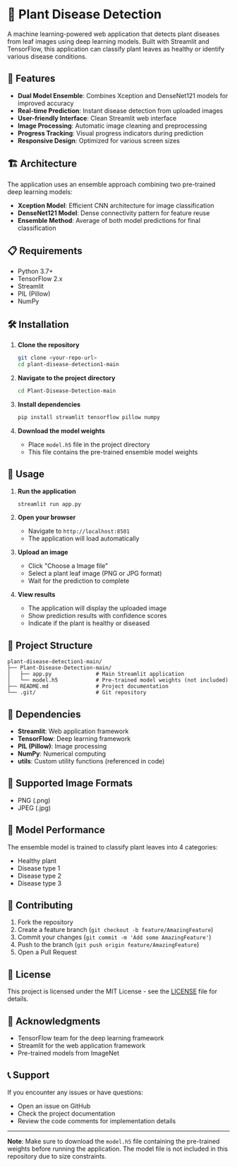 # 🌿 Plant Disease Detection

A machine learning-powered web application that detects plant diseases from leaf images using deep learning models. Built with Streamlit and TensorFlow, this application can classify plant leaves as healthy or identify various disease conditions.

## 🚀 Features

- **Dual Model Ensemble**: Combines Xception and DenseNet121 models for improved accuracy
- **Real-time Prediction**: Instant disease detection from uploaded images
- **User-friendly Interface**: Clean Streamlit web interface
- **Image Processing**: Automatic image cleaning and preprocessing
- **Progress Tracking**: Visual progress indicators during prediction
- **Responsive Design**: Optimized for various screen sizes

## 🏗️ Architecture

The application uses an ensemble approach combining two pre-trained deep learning models:

- **Xception Model**: Efficient CNN architecture for image classification
- **DenseNet121 Model**: Dense connectivity pattern for feature reuse
- **Ensemble Method**: Average of both model predictions for final classification

## 📋 Requirements

- Python 3.7+
- TensorFlow 2.x
- Streamlit
- PIL (Pillow)
- NumPy

## 🛠️ Installation

1. **Clone the repository**
   ```bash
   git clone <your-repo-url>
   cd plant-disease-detection1-main
   ```

2. **Navigate to the project directory**
   ```bash
   cd Plant-Disease-Detection-main
   ```

3. **Install dependencies**
   ```bash
   pip install streamlit tensorflow pillow numpy
   ```

4. **Download the model weights**
   - Place `model.h5` file in the project directory
   - This file contains the pre-trained ensemble model weights

## 🚀 Usage

1. **Run the application**
   ```bash
   streamlit run app.py
   ```

2. **Open your browser**
   - Navigate to `http://localhost:8501`
   - The application will load automatically

3. **Upload an image**
   - Click "Choose a Image file"
   - Select a plant leaf image (PNG or JPG format)
   - Wait for the prediction to complete

4. **View results**
   - The application will display the uploaded image
   - Show prediction results with confidence scores
   - Indicate if the plant is healthy or diseased

## 📁 Project Structure

```
plant-disease-detection1-main/
├── Plant-Disease-Detection-main/
│   ├── app.py              # Main Streamlit application
│   └── model.h5            # Pre-trained model weights (not included)
├── README.md               # Project documentation
└── .git/                   # Git repository
```

## 🔧 Dependencies

- **Streamlit**: Web application framework
- **TensorFlow**: Deep learning framework
- **PIL (Pillow)**: Image processing
- **NumPy**: Numerical computing
- **utils**: Custom utility functions (referenced in code)

## 📸 Supported Image Formats

- PNG (.png)
- JPEG (.jpg)

## 🎯 Model Performance

The ensemble model is trained to classify plant leaves into 4 categories:
- Healthy plant
- Disease type 1
- Disease type 2  
- Disease type 3

## 🤝 Contributing

1. Fork the repository
2. Create a feature branch (`git checkout -b feature/AmazingFeature`)
3. Commit your changes (`git commit -m 'Add some AmazingFeature'`)
4. Push to the branch (`git push origin feature/AmazingFeature`)
5. Open a Pull Request

## 📝 License

This project is licensed under the MIT License - see the [LICENSE](LICENSE) file for details.

## 🙏 Acknowledgments

- TensorFlow team for the deep learning framework
- Streamlit for the web application framework
- Pre-trained models from ImageNet

## 📞 Support

If you encounter any issues or have questions:
- Open an issue on GitHub
- Check the project documentation
- Review the code comments for implementation details

---

**Note**: Make sure to download the `model.h5` file containing the pre-trained weights before running the application. The model file is not included in this repository due to size constraints.
